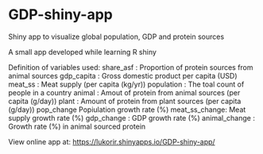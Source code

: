 # GDP-shiny-app
Shiny app to visualize global population, GDP and protein sources

A small app developed while learning R shiny

Definition of variables used: share_asf : Proportion of protein sources from animal sources
gdp_capita : Gross domestic product per capita (USD)
meat_ss : Meat supply (per capita (kg/yr))
population : The toal count of people in a country
animal : Amout of protein from animal sources (per capita (g/day))
plant : Amount of protein from plant sources (per capita (g/day)) pop_change Popiulation growth rate (%)
meat_ss_change: Meat supply growth rate (%) gdp_change : GDP growth rate (%)
animal_change : Growth rate (%) in animal sourced protein

View online app at: https://lukorir.shinyapps.io/GDP-shiny-app/